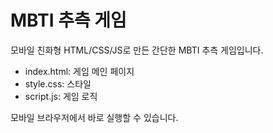 # MBTI 추측 게임

모바일 친화형 HTML/CSS/JS로 만든 간단한 MBTI 추측 게임입니다.

- index.html: 게임 메인 페이지
- style.css: 스타일
- script.js: 게임 로직

모바일 브라우저에서 바로 실행할 수 있습니다.
